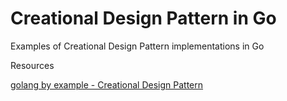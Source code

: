# Creational Design Pattern in Go
Examples of Creational Design Pattern implementations in Go


Resources

[golang by example - Creational Design Pattern](https://golangbyexample.com/all-design-patterns-golang/#Creational_Design_Patterns)
